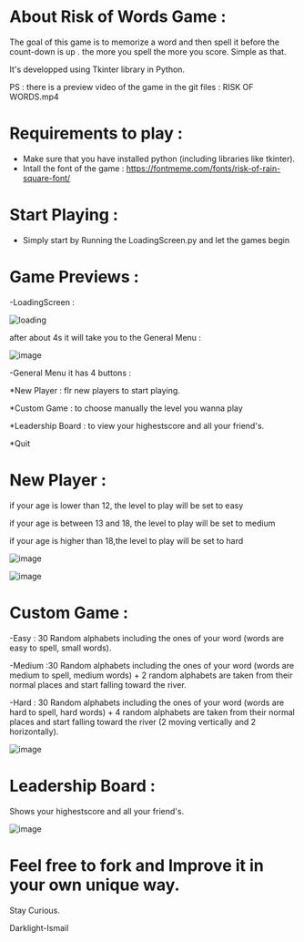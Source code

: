 # About Risk of Words Game :

The goal of this game is to memorize a word and then spell it before the count-down is up . the more you spell the more you score. Simple as that.

It's developped using Tkinter library in Python.



PS : there is a preview video of the game in the git files : RISK OF WORDS.mp4

# Requirements to play :
- Make sure that you have installed python (including libraries like tkinter).
- Intall the font of the game : https://fontmeme.com/fonts/risk-of-rain-square-font/

# Start Playing :
- Simply start by Running the LoadingScreen.py and let the games begin
# Game Previews :
-LoadingScreen :

![loading](https://user-images.githubusercontent.com/47457939/147987661-699aa639-d7f9-4975-bbf7-96d8160df939.gif)


after about 4s it will take you to the General Menu :


![image](https://user-images.githubusercontent.com/47457939/147987839-7d6fd1b8-5211-4b34-a4c3-4f57e94c686f.png)


-General Menu 
 it has 4 buttons :
 
*New Player : flr new players to start playing.

*Custom Game : to choose manually the level you wanna play

*Leadership Board : to view your highestscore and all your friend's.

*Quit 

# New Player :

if your age is lower than 12, the level to play will be set to easy

if your age is between 13 and 18, the level to play will be set to medium

if your age is higher than 18,the level to play will be set to hard
             
             
![image](https://user-images.githubusercontent.com/47457939/147988071-b40432ee-4e81-4fd9-ae29-4d5ba1dcaf48.png)


![image](https://user-images.githubusercontent.com/47457939/147989051-dd91b36c-67b3-4549-9ea5-d6891329ec48.png)


# Custom Game :
-Easy : 30 Random alphabets including the ones of your word (words are easy to spell, small words).

-Medium :30 Random alphabets including the ones of your word (words are medium to spell, medium words) + 2 random alphabets are taken from their normal places and start falling toward the river.

-Hard :  30 Random alphabets including the ones of your word (words are hard to spell, hard words) + 4 random alphabets are taken from their normal places and start falling toward the river (2 moving vertically and 2 horizontally).
    
    
  ![image](https://user-images.githubusercontent.com/47457939/147989074-8cc65049-53e1-49dd-afc2-9704028521c4.png)

# Leadership Board :

  Shows your highestscore and all your friend's.
     
     
![image](https://user-images.githubusercontent.com/47457939/147991844-d27377fa-6ac7-4ae5-a954-dbbf657bf29b.png)

# Feel free to fork and Improve it in your own unique way.

Stay Curious.

Darklight-Ismail
  

